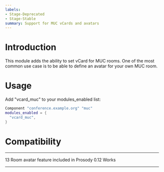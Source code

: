```yaml
---
labels:
- Stage-Deprecated
- Stage-Stable
summary: Support for MUC vCards and avatars
---
```


# Introduction

This module adds the ability to set vCard for MUC rooms. One of the most common use case is to be able to define an avatar for your own MUC room.

# Usage

Add "vcard_muc" to your modules_enabled list:

``` lua
Component "conference.example.org" "muc"
modules_enabled = {
  "vcard_muc",
}
```

# Compatibility

  ------ -----------------------------------------
  13     Room avatar feature included in Prosody
  0.12   Works
  ------ -----------------------------------------
